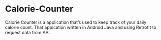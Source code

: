 # Calorie-Counter
Calorie Counter is a application that’s used to keep track of your daily calorie count. That appication written in Android Java and using Retrofit to request data from API.
